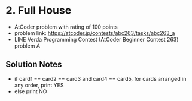 # 2. Full House

* AtCoder problem with rating of 100 points
* problem link: https://atcoder.jp/contests/abc263/tasks/abc263_a
* LINE Verda Programming Contest (AtCoder Beginner Contest 263) problem A

## Solution Notes

* if card1 == card2 == card3 and card4 == card5, for cards arranged in any order, print YES
* else print NO